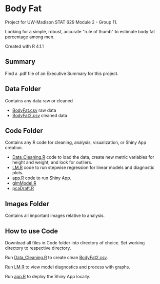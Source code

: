 # Body Fat
Project for UW-Madison STAT 629 Module 2 - Group 11. 

Looking for a simple, robust, accurate "rule of thumb" to estimate body fat percentage among men. 

Created with R 4.1.1

## Summary
Find a .pdf file of an Executive Summary for this project.

## Data Folder
Contains any data raw or cleaned
- [BodyFat.csv](Data/BodyFat.csv) raw data
- [BodyFat2.csv](Data/BodyFat2.csv) cleaned data

## Code Folder
Contains any R code for cleaning, analysis, visualization, or Shiny App creation.
- [Data_Cleaning.R](Code/Data_Cleaning.R) code to load the data, create new metric variables for height and weight, and look for outliers.
- [LM.R](Code/LM.R) code to run stepwise regression for linear models and diagnostic plots.
- [app.R](Code/app.R) code to run Shiny App.
- [glmModel.R](Code/glmModel.R)
- [pcaDraft.R](Code/pcaDraft.R) 

## Images Folder
Contains all important images relative to analysis.


## How to use Code
Download all files in Code folder into directory of choice. 
Set working directory to respective directory. 

Run [Data_Cleaning.R](Code/Data_Cleaning.R) to create clean [BodyFat2.csv](Data/BodyFat2.csv). 

Run [LM.R](Code/LM.R) to view model diagnostics and process with graphs.

Run [app.R](Code/app.R) to deploy the Shiny App locally.
